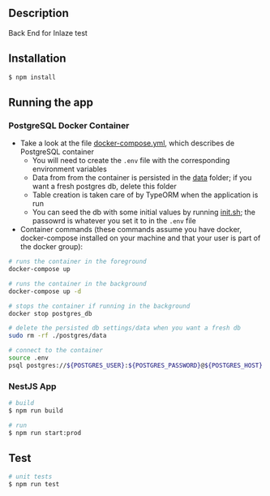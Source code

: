 ## Description

Back End for Inlaze test

## Installation

```bash
$ npm install
```

## Running the app

### PostgreSQL Docker Container

- Take a look at the file [docker-compose.yml](./docker-compose.yml), which describes de PostgreSQL container
  - You will need to create the `.env` file with the corresponding environment variables
  - Data from from the container is persisted in the [data](./postgres/data/) folder; if you want a fresh postgres db, delete this folder
  - Table creation is taken care of by TypeORM when the application is run
  - You can seed the db with some initial values by running [init.sh](./postgres/init.sh); the passowrd is whatever you set it to in the `.env` file
- Container commands (these commands assume you have docker, docker-compose installed on your machine and that your user is part of the docker group):

```bash
# runs the container in the foreground
docker-compose up

# runs the container in the background
docker-compose up -d

# stops the container if running in the background
docker stop postgres_db

# delete the persisted db settings/data when you want a fresh db
sudo rm -rf ./postgres/data

# connect to the container
source .env
psql postgres://${POSTGRES_USER}:${POSTGRES_PASSWORD}@${POSTGRES_HOST}:${POSTGRES_PORT}/${POSTGRES_DB}
```

### NestJS App

```bash
# build
$ npm run build

# run
$ npm run start:prod
```

## Test

```bash
# unit tests
$ npm run test
```
